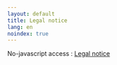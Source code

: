 ```yaml
---
layout: default
title: Legal notice
lang: en
noindex: true
---
```


<div id="legal-holder">
  <!-- Fallback for no-JS visitors -->
  <noscript>
    <p>No-javascript access : <a href="{{ site.url_legal }}">Legal notice</a></p>
  </noscript>

  <!-- Frame starts empty -->
  <iframe id="legalFrame" loading="lazy" style="width:100%; height:110vh; border:none;"></iframe>
</div>

<script>
document.addEventListener("DOMContentLoaded", () => {
  const delay = 1000 + Math.random() * 500;          // 1-1.5 s
  setTimeout(() => {
    document.getElementById("legalFrame").src = "{{ site.url_legal }}";
  }, delay);
});
</script>

---

JavaScript is required to display the full legal notice.
